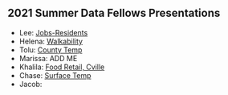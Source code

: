 ## 2021 Summer Data Fellows Presentations

* Lee: [Jobs-Residents](https://virginiaequitycenter.github.io/summer-sandbox/presentations/Lee-EOS-presentation.html)
* Helena: [Walkability](https://virginiaequitycenter.github.io/summer-sandbox/presentations/Walkability.html)
* Tolu: [County Temp](https://virginiaequitycenter.github.io/summer-sandbox/presentations/EQC-Presentation.html)
* Marissa: ADD ME
* Khalila: [Food Retail, Cville](https://virginiaequitycenter.github.io/summer-sandbox/presentations/SNAP_cville.html)
* Chase: [Surface Temp](https://github.com/virginiaequitycenter/summer-sandbox/blob/main/EOS_presentations/ec_chasedawson_presentation.pptx?raw=true)
* Jacob: [](https://virginiaequitycenter.github.io/summer-sandbox/presentations/jgg-eos-presentation.html)
